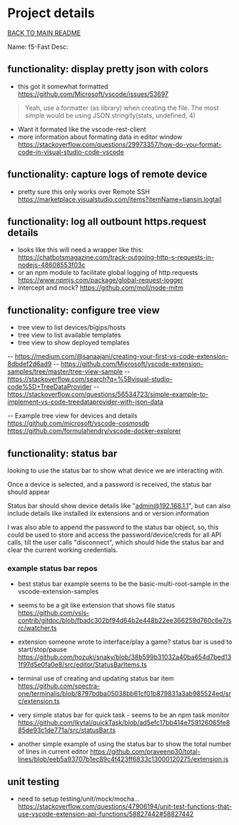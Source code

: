 # Project details

[BACK TO MAIN README](../README.md)

Name: f5-Fast
Desc:  


## functionality: display pretty json with colors
- this got it somewhat formatted
https://github.com/Microsoft/vscode/issues/53697
> Yeah, use a formatter (as library) when creating the file. The most simple would be using JSON.stringify(stats, undefined, 4)
- Want it formated like the vscode-rest-client
- more information about formating data in editor window
https://stackoverflow.com/questions/29973357/how-do-you-format-code-in-visual-studio-code-vscode

## functionality:  capture logs of remote device
- pretty sure this only works over Remote SSH
https://marketplace.visualstudio.com/items?itemName=tiansin.logtail


## functionality:  log all outbount https.request details
- looks like this will need a wrapper like this:
https://chatbotsmagazine.com/track-outgoing-http-s-requests-in-nodejs-48608553f03c
- or an npm module to facilitate global logging of http.requests 
https://www.npmjs.com/package/global-request-logger
- intercept and mock?
https://github.com/moll/node-mitm



## functionality: configure tree view
- tree view to list devices/bigips/hosts
- tree view to list available templates
- tree view to show deployed templates

-- https://medium.com/@sanaajani/creating-your-first-vs-code-extension-8dbdef2d6ad9
-- https://github.com/Microsoft/vscode-extension-samples/tree/master/tree-view-sample
-- https://stackoverflow.com/search?q=%5Bvisual-studio-code%5D+TreeDataProvider
-- https://stackoverflow.com/questions/56534723/simple-example-to-implement-vs-code-treedataprovider-with-json-data

-- Example tree view for devices and details 
		https://github.com/microsoft/vscode-cosmosdb
		https://github.com/formulahendry/vscode-docker-explorer





## functionality: status bar

looking to use the status bar to show what device we are interacting with.

Once a device is selected, and a password is received, the status bar should appear

Status bar should show device details like "admin@192.168.1.1", but can also include details like installed ilx extensions and or version information

I was also able to append the password to the status bar object, so, this could be used to store and access the password/device/creds for all API calls, till the user calls "disconnect", which should hide the status bar and clear the current working credentials.

### example status bar repos

 - best status bar example seems to be the basic-multi-root-sample in the vscode-extension-samples

 - seems to be a git like extension that shows file status
https://github.com/vsls-contrib/gitdoc/blob/fbadc302bf94d64b2e448b22ee366259d760c6e7/src/watcher.ts

 - extension someone wrote to interface/play a game?  status bar is used to start/stop/pause
https://github.com/hozuki/snaky/blob/38b599b31032a40ba654d7bed131f97d5e0fa0e8/src/editor/StatusBarItems.ts

 - terminal use of creating and updating status bar item
https://github.com/spectra-one/terminalis/blob/8797bdba05038bb61cf01b879831a3ab985524ed/src/extension.ts

 - very simple status bar for quick task - seems to be an npm task monitor
https://github.com/lkytal/quickTask/blob/ad5efc17bb414e759126065fe885de93c1de771a/src/statusBar.ts

 - another simple example of using the status bar to show the total number of lines in current editor
https://github.com/praveenp30/total-lines/blob/eeb5a93707b1ec89c4f423ff6833c13000120275/extension.js




## unit testing
- need to setup testing/unit/mock/mocha...
https://stackoverflow.com/questions/47906194/unit-test-functions-that-use-vscode-extension-api-functions/58827442#58827442
